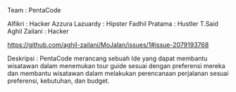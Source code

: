Team : PentaCode

Alfikri              : Hacker
Azzura Lazuardy      : Hipster
Fadhil Pratama       : Hustler
T.Said Aghil Zailani : Hacker

https://github.com/aghil-zailani/MoJalan/issues/1#issue-2079193768

Deskripsi : 
PentaCode merancang sebuah Ide yang dapat membantu wisatawan dalam menemukan tour guide sesuai dengan preferensi mereka dan membantu wisatawan dalam melakukan perencanaan perjalanan sesuai preferensi, kebutuhan, dan budget.
